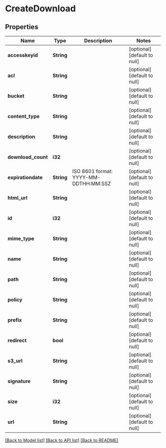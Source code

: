 # CreateDownload

## Properties
Name | Type | Description | Notes
------------ | ------------- | ------------- | -------------
**accesskeyid** | **String** |  | [optional] [default to null]
**acl** | **String** |  | [optional] [default to null]
**bucket** | **String** |  | [optional] [default to null]
**content_type** | **String** |  | [optional] [default to null]
**description** | **String** |  | [optional] [default to null]
**download_count** | **i32** |  | [optional] [default to null]
**expirationdate** | **String** | ISO 8601 format: YYYY-MM-DDTHH:MM:SSZ | [optional] [default to null]
**html_url** | **String** |  | [optional] [default to null]
**id** | **i32** |  | [optional] [default to null]
**mime_type** | **String** |  | [optional] [default to null]
**name** | **String** |  | [optional] [default to null]
**path** | **String** |  | [optional] [default to null]
**policy** | **String** |  | [optional] [default to null]
**prefix** | **String** |  | [optional] [default to null]
**redirect** | **bool** |  | [optional] [default to null]
**s3_url** | **String** |  | [optional] [default to null]
**signature** | **String** |  | [optional] [default to null]
**size** | **i32** |  | [optional] [default to null]
**url** | **String** |  | [optional] [default to null]

[[Back to Model list]](../README.md#documentation-for-models) [[Back to API list]](../README.md#documentation-for-api-endpoints) [[Back to README]](../README.md)


